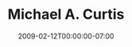 ---
title: Michael A. Curtis
date: 2009-02-12T00:00:00-07:00
tags:
  - eagle
description:
draft: false
---